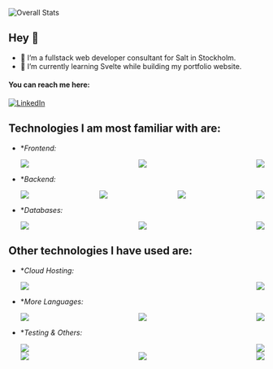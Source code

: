 ![Overall Stats](https://github-readme-stats.vercel.app/api?username=Gustavolmo&count_private=true&show_icons=true)

## Hey 👋 

- 🔭 I’m a fullstack web developer consultant for Salt in Stockholm.
- 🌱 I’m currently learning Svelte while building my portfolio website.

#### You can reach me here:
<a href="[<LinkedInURL>](https://www.linkedin.com/in/gustavo-l-m-de-oliveira-037243108/)">![LinkedIn](https://img.shields.io/badge/LinkedIn-0077B5?style=for-the-badge&logo=linkedin&logoColor=white)</a>

## Technologies I am most familiar with are:

- **Frontend:*

  <div style="display: flex; justify-content: space-between;">
    <img src="https://img.shields.io/badge/JavaScript-323330?style=for-the-badge&logo=javascript&logoColor=F7DF1E" />
    <img src="https://img.shields.io/badge/TypeScript-007ACC?style=for-the-badge&logo=typescript&logoColor=white" />  
    <img src="https://img.shields.io/badge/React-20232A?style=for-the-badge&logo=react&logoColor=61DAFB" />
  </div>

- **Backend:*

  <div style="display: flex; justify-content: space-between;">
    <img src="https://img.shields.io/badge/npm-CB3837?style=for-the-badge&logo=npm&logoColor=white" />
    <img src="https://img.shields.io/badge/Node%20js-339933?style=for-the-badge&logo=nodedotjs&logoColor=white" />
    <img src="https://img.shields.io/badge/next%20js-000000?style=for-the-badge&logo=nextdotjs&logoColor=white" />
    <img src="https://img.shields.io/badge/Express%20js-000000?style=for-the-badge&logo=express&logoColor=white" />
  </div>

- **Databases:*

  <div style="display: flex; justify-content: space-between; ">
    <img src="https://img.shields.io/badge/MongoDB-4EA94B?style=for-the-badge&logo=mongodb&logoColor=white" />
    <img src="https://img.shields.io/badge/Postman-FF6C37?style=for-the-badge&logo=Postman&logoColor=white" />
    <img src="https://img.shields.io/badge/VSCode-0078D4?style=for-the-badge&logo=visual%20studio%20code&logoColor=white" />
  </div>

## Other technologies I have used are:

- **Cloud Hosting:*

  <div style="display: flex; justify-content: space-between; ">
    <img src="https://img.shields.io/badge/Heroku-430098?style=for-the-badge&logo=heroku&logoColor=white" />
    <img src="https://img.shields.io/badge/Vercel-000000?style=for-the-badge&logo=vercel&logoColor=white" />
  </div>

- **More Languages:*

  <div style="display: flex; justify-content: space-between; ">
    <img src="https://img.shields.io/badge/SvelteKit-FF3E00?style=for-the-badge&logo=Svelte&logoColor=white" />
    <img src="https://img.shields.io/badge/PostgreSQL-316192?style=for-the-badge&logo=postgresql&logoColor=white" />
    <img src="https://img.shields.io/badge/Python-FFD43B?style=for-the-badge&logo=python&logoColor=blue" />
  </div>

- **Testing & Others:*

  <div style="display: flex; justify-content: space-between; ">
    <img src="https://img.shields.io/badge/p5%20js-ED225D?style=for-the-badge&logo=p5dotjs&logoColor=white" />
    <img src="https://img.shields.io/badge/PyCharm-000000.svg?&style=for-the-badge&logo=PyCharm&logoColor=white" />
  </div>
  
  <div style="display: flex; justify-content: space-between; ">
    <img src="https://img.shields.io/badge/Mocha-8D6748?style=for-the-badge&logo=Mocha&logoColor=white" />
    <img src="https://img.shields.io/badge/Jest-C21325?style=for-the-badge&logo=jest&logoColor=white" />
    <img src="https://img.shields.io/badge/chai-A30701?style=for-the-badge&logo=chai&logoColor=white" />
  </div>
